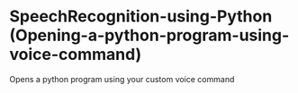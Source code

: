 # SpeechRecognition-using-Python (Opening-a-python-program-using-voice-command)
Opens a python program using your custom voice command


